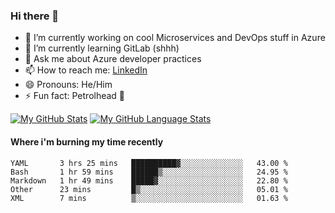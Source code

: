 ### Hi there 👋

- 🔭 I’m currently working on cool Microservices and DevOps stuff in Azure
- 🌱 I’m currently learning GitLab (shhh)
- 💬 Ask me about Azure developer practices
- 📫 How to reach me: [LinkedIn](https://www.linkedin.com/in/gordonbyers/)
- 😄 Pronouns: He/Him 
- ⚡ Fun fact: Petrolhead 🚙

[![My GitHub Stats](https://github-readme-stats.vercel.app/api/?username=gordonby&count_private=true&theme=tokyonight&showicons=true)]()
[![My GitHub Language Stats](https://github-readme-stats.vercel.app/api/top-langs/?username=gordonby&langs_count=5&theme=tokyonight)]()

#### Where i'm burning my time recently
<!--START_SECTION:waka-->
```text
YAML       3 hrs 25 mins   ██████████▓░░░░░░░░░░░░░░   43.00 % 
Bash       1 hr 59 mins    ██████▒░░░░░░░░░░░░░░░░░░   24.95 % 
Markdown   1 hr 49 mins    █████▓░░░░░░░░░░░░░░░░░░░   22.80 % 
Other      23 mins         █▒░░░░░░░░░░░░░░░░░░░░░░░   05.01 % 
XML        7 mins          ▒░░░░░░░░░░░░░░░░░░░░░░░░   01.63 % 
```
<!--END_SECTION:waka-->
